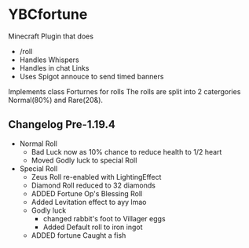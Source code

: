 # YBCfortune #
Minecraft Plugin that does 
* /roll
* Handles Whispers
* Handles in chat Links 
* Uses Spigot annouce to send timed banners

Implements class Forturnes for rolls
The rolls are split into 2 catergories Normal(80%) and Rare(20&).

## Changelog Pre-1.19.4 ##
* Normal Roll
  * Bad Luck now as 10% chance to reduce health to 1/2 heart
  * Moved Godly luck to special Roll
* Special Roll
  * Zeus Roll re-enabled with LightingEffect
  * Diamond Roll reduced to 32 diamonds
  * ADDED Fortune Op's Blessing Roll
  * Added Levitation effect to ayy lmao
  * Godly luck 
    * changed rabbit's foot to Villager eggs
    * Added Default roll to iron ingot
  * ADDED fortune Caught a fish

